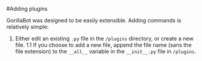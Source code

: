 #Adding plugins

GorillaBot was designed to be easily extensible. Adding commands is relatively simple:

1. Either edit an existing `.py` file in the `/plugins` directory, or create a new file.
    1.1 If you choose to add a new file, append the file name (sans the file extension) to the `__all__` variable in the `__init__.py` file in `/plugins`.
